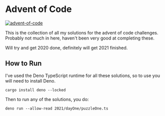 # Advent of Code

[![advent-of-code](https://github.com/doggodoge/advent-of-code/actions/workflows/deno.yml/badge.svg)](https://github.com/doggodoge/advent-of-code/actions/workflows/deno.yml)

This is the collection of all my solutions for the advent of code challenges.
Probably not much in here, haven't been very good at completing these.

Will try and get 2020 done, definitely will get 2021 finished.

## How to Run

I've used the Deno TypeScript runtime for all these solutions, so to use you will
need to install Deno.

```shell
cargo install deno --locked
```

Then to run any of the solutions, you do:

```shell
deno run --allow-read 2021/dayOne/puzzleOne.ts
```
